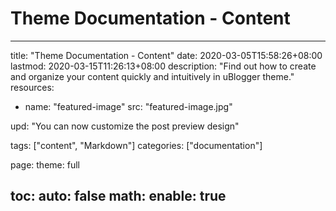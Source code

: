 # Theme Documentation - Content

---
title: "Theme Documentation - Content"
date: 2020-03-05T15:58:26+08:00
lastmod: 2020-03-15T11:26:13+08:00
description: "Find out how to create and organize your content quickly and intuitively in uBlogger theme."
resources:
- name: "featured-image"
  src: "featured-image.jpg"
  
upd: "You can now customize the post preview design"

tags: ["content", "Markdown"]
categories: ["documentation"]

page:
    theme: full

toc:
  auto: false
math:
  enable: true
---

